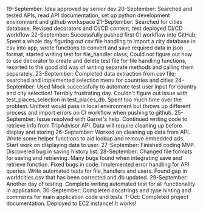 19-September: Idea approved by senior dev
20-September: Searched and tested APIs, read API documentation, set up python development environment and github workspace
21-September: Searched for cities database. Revised decorators and CI/CD content, test deployed CI/CD workflow
22-September: Successfully pushed first CI workflow into GitHub; Spent a whole day figuring out csv file handling to import a city database in csv into app; wrote functions to convert and save required data in json format; started writing test for file_handler class; Could not figure out how to use decorator to create and delete test file for file handling functions, resorted to the good old way of writing separate methods and calling them separately.
23-September: Completed data extraction from csv file; searched and implemented selection menu for countries and cities
24-September: Used Mock successfully to automate test user input for country and city selection! Terribly frustrating day. Couldn't figure out issue with test_places_selection in test_places_db. Spent too much time over the problem. Unittest would pass in local environment but throws up different process and import errors on CI workflow when pushing to github.
25-September: Issue resolved with Garret's help. Continued writing code to retrieve info from TripAdvisor API. Data will require cleaning up before display and storing
26-September: Worked on cleaning up data from API. Wrote some helper functions to aid lookup and remove embedded ads. Start work on displaying data to user.
27-September: Finished coding MVP. Discovered bug in saving history list. 
28-September: Changed file formats for saving and retrieving. Many bugs found when integrating save and retrieve function. Fixed bugs in code. Implemented error handling for API queries. Write automated tests for file_handlers and users. Found gap in worldcities.csv that has been corrected and db updated.
29-September: Another day of testing. Complete writing automated test for all functionality in application.
30-September: Completed docstrings and type hinting and comments for main application code and tests.
1-Oct: Completed project documentation. Deployed to EC2 instance! It works!